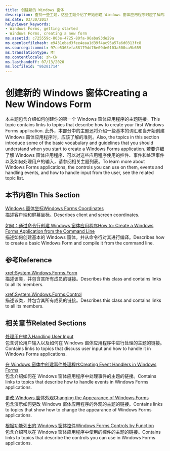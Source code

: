 ```yaml
---
title: 创建新的 Windows 窗体
description: 查找一些主题，这些主题介绍了开始创建 Windows 窗体应用程序时应了解的基本词汇、指导原则和说明。
ms.date: 03/30/2017
helpviewer_keywords:
- Windows Forms, getting started
- Windows Forms, creating a new form
ms.assetid: c725559c-803e-4725-80fa-96aba93de29a
ms.openlocfilehash: e9431ebad3fee4eaa1d39f4ac95a57a6d0313fc8
ms.sourcegitcommit: 97ce5363efa88179dd76e09de0103a500ca9b659
ms.translationtype: MT
ms.contentlocale: zh-CN
ms.lasthandoff: 07/13/2020
ms.locfileid: "86281714"
---
```

# <a name="creating-a-new-windows-form"></a><span data-ttu-id="c6b95-103">创建新的 Windows 窗体</span><span class="sxs-lookup"><span data-stu-id="c6b95-103">Creating a New Windows Form</span></span>
<span data-ttu-id="c6b95-104">本主题包含介绍如何创建你的第一个 Windows 窗体应用程序的主题链接。</span><span class="sxs-lookup"><span data-stu-id="c6b95-104">This topic contains links to topics that describe how to create your first Windows Forms application.</span></span> <span data-ttu-id="c6b95-105">此外，本部分中的主题还将介绍一些基本的词汇和当开始创建 Windows 窗体应用程序时，应该了解的准则。</span><span class="sxs-lookup"><span data-stu-id="c6b95-105">Also, the topics in this section introduce some of the basic vocabulary and guidelines that you should understand when you start to create a Windows Forms application.</span></span> <span data-ttu-id="c6b95-106">若要详细了解 Windows 窗体应用程序、可以对这些应用程序使用的控件、事件和处理事件以及如何处理用户的输入，请参阅相关主题列表。</span><span class="sxs-lookup"><span data-stu-id="c6b95-106">To learn more about Windows Forms applications, the controls you can use on them, events and handling events, and how to handle input from the user, see the related topic list.</span></span>  
  
## <a name="in-this-section"></a><span data-ttu-id="c6b95-107">本节内容</span><span class="sxs-lookup"><span data-stu-id="c6b95-107">In This Section</span></span>  
 [<span data-ttu-id="c6b95-108">Windows 窗体坐标</span><span class="sxs-lookup"><span data-stu-id="c6b95-108">Windows Forms Coordinates</span></span>](windows-forms-coordinates.md)  
 <span data-ttu-id="c6b95-109">描述客户端和屏幕坐标。</span><span class="sxs-lookup"><span data-stu-id="c6b95-109">Describes client and screen coordinates.</span></span>  
  
 [<span data-ttu-id="c6b95-110">如何：通过命令行创建 Windows 窗体应用程序</span><span class="sxs-lookup"><span data-stu-id="c6b95-110">How to: Create a Windows Forms Application from the Command Line</span></span>](how-to-create-a-windows-forms-application-from-the-command-line.md)  
 <span data-ttu-id="c6b95-111">描述如何创建基本的 Windows 窗体，并从命令行对其进行编译。</span><span class="sxs-lookup"><span data-stu-id="c6b95-111">Describes how to create a basic Windows Form and compile it from the command line.</span></span>  
  
## <a name="reference"></a><span data-ttu-id="c6b95-112">参考</span><span class="sxs-lookup"><span data-stu-id="c6b95-112">Reference</span></span>  
 <xref:System.Windows.Forms.Form>  
 <span data-ttu-id="c6b95-113">描述该类，并包含其所有成员的链接。</span><span class="sxs-lookup"><span data-stu-id="c6b95-113">Describes this class and contains links to all its members.</span></span>  
  
 <xref:System.Windows.Forms.Control>  
 <span data-ttu-id="c6b95-114">描述该类，并包含其所有成员的链接。</span><span class="sxs-lookup"><span data-stu-id="c6b95-114">Describes this class and contains links to all its members.</span></span>  
  
## <a name="related-sections"></a><span data-ttu-id="c6b95-115">相关章节</span><span class="sxs-lookup"><span data-stu-id="c6b95-115">Related Sections</span></span>  
 [<span data-ttu-id="c6b95-116">处理用户输入</span><span class="sxs-lookup"><span data-stu-id="c6b95-116">Handling User Input</span></span>](./controls/handling-user-input.md)  
 <span data-ttu-id="c6b95-117">包含讨论用户输入以及如何在 Windows 窗体应用程序中进行处理的主题的链接。</span><span class="sxs-lookup"><span data-stu-id="c6b95-117">Contains links to topics that discuss user input and how to handle it in Windows Forms applications.</span></span>  
  
 [<span data-ttu-id="c6b95-118">在 Windows 窗体中创建事件处理程序</span><span class="sxs-lookup"><span data-stu-id="c6b95-118">Creating Event Handlers in Windows Forms</span></span>](creating-event-handlers-in-windows-forms.md)  
 <span data-ttu-id="c6b95-119">包含介绍如何在 Windows 窗体应用程序中处理事件的主题的链接。</span><span class="sxs-lookup"><span data-stu-id="c6b95-119">Contains links to topics that describe how to handle events in Windows Forms applications.</span></span>  
  
 [<span data-ttu-id="c6b95-120">更改 Windows 窗体外观</span><span class="sxs-lookup"><span data-stu-id="c6b95-120">Changing the Appearance of Windows Forms</span></span>](changing-the-appearance-of-windows-forms.md)  
 <span data-ttu-id="c6b95-121">包含演示如何更改 Windows 窗体应用程序的外观的主题的链接。</span><span class="sxs-lookup"><span data-stu-id="c6b95-121">Contains links to topics that show how to change the appearance of Windows Forms applications.</span></span>  
  
 [<span data-ttu-id="c6b95-122">根据功能列出的 Windows 窗体控件</span><span class="sxs-lookup"><span data-stu-id="c6b95-122">Windows Forms Controls by Function</span></span>](./controls/windows-forms-controls-by-function.md)  
 <span data-ttu-id="c6b95-123">包含介绍可以在 Windows 窗体应用程序中使用的控件的主题的链接。</span><span class="sxs-lookup"><span data-stu-id="c6b95-123">Contains links to topics that describe the controls you can use in Windows Forms applications.</span></span>
